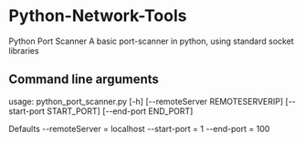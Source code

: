 # Python-Network-Tools
Python Port Scanner
  A basic port-scanner in python, using standard socket libraries

## Command line arguments
usage: python_port_scanner.py [-h] [--remoteServer REMOTESERVERIP] [--start-port START_PORT] [--end-port END_PORT]

Defaults
  --remoteServer = localhost
  --start-port = 1
  --end-port = 100


